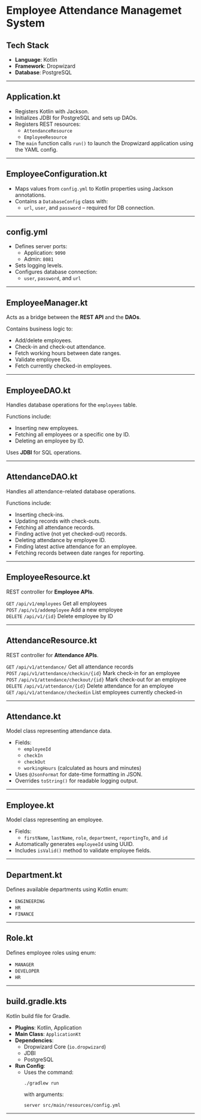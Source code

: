 # Employee Attendance Managemet System

##  Tech Stack

- **Language**: Kotlin
- **Framework**: Dropwizard
- **Database**: PostgreSQL
---

##  Application.kt
- Registers Kotlin with Jackson.
- Initializes JDBI for PostgreSQL and sets up DAOs.
- Registers REST resources:
  - `AttendanceResource`
  - `EmployeeResource`
- The `main` function calls `run()` to launch the Dropwizard application using the YAML config.

---

##  EmployeeConfiguration.kt
- Maps values from `config.yml` to Kotlin properties using Jackson annotations.
- Contains a  `DatabaseConfig` class with:
  - `url`, `user`, and `password` – required for DB connection.

---

##  config.yml
- Defines server ports:
  - Application: `9090`
  - Admin: `8081`
- Sets logging levels.
- Configures database connection:
  - `user`, `password`, and `url` 

---

##  EmployeeManager.kt
Acts as a bridge between the **REST API** and the **DAOs**.

Contains business logic to:
- Add/delete employees.
- Check-in and check-out attendance.
- Fetch working hours between date ranges.
- Validate employee IDs.
- Fetch currently checked-in employees.

---

##  EmployeeDAO.kt
Handles database operations for the `employees` table.

Functions include:
- Inserting new employees.
- Fetching all employees or a specific one by ID.
- Deleting an employee by ID.

Uses **JDBI** for SQL operations.

---

##  AttendanceDAO.kt
Handles all attendance-related database operations.

Functions include:
- Inserting check-ins.
- Updating records with check-outs.
- Fetching all attendance records.
- Finding active (not yet checked-out) records.
- Deleting attendance by employee ID.
- Finding latest active attendance for an employee.
- Fetching records between date ranges for reporting.

---

## EmployeeResource.kt
REST controller for **Employee APIs**.        

 `GET`        `/api/v1/employees`        Get all employees        
 `POST`       `/api/v1/addemployee`      Add a new employee       
 `DELETE`     `/api/v1/{id}`             Delete employee by ID    

---

##  AttendanceResource.kt
REST controller for **Attendance APIs**.


 `GET`        `/api/v1/attendance/`                     Get all attendance records         
 `POST`       `/api/v1/attendance/checkin/{id}`         Mark check-in for an employee       
 `POST`       `/api/v1/attendance/checkout/{id}`        Mark check-out for an employee      
 `DELETE`     `/api/v1/attendance/{id}`                 Delete attendance for an employee   
 `GET`        `/api/v1/attendance/checkedin`            List employees currently checked-in 

---

##  Attendance.kt
Model class representing attendance data.

- Fields:
  - `employeeId`
  - `checkIn`
  - `checkOut`
  - `workingHours` (calculated as hours and minutes)
- Uses `@JsonFormat` for date-time formatting in JSON.
- Overrides `toString()` for readable logging output.

---

##  Employee.kt
Model class representing an employee.

- Fields:
  - `firstName`, `lastName`, `role`, `department`, `reportingTo`, and `id`
- Automatically generates `employeeId` using UUID.
- Includes `isValid()` method to validate employee fields.

---

##  Department.kt
Defines available departments using Kotlin enum:

- `ENGINEERING`
- `HR`
- `FINANCE`


---

##  Role.kt
Defines employee roles using enum:

- `MANAGER`
- `DEVELOPER`
- `HR`



---

##  build.gradle.kts
Kotlin build file for Gradle.

- **Plugins**: Kotlin, Application
- **Main Class**: `ApplicationKt`
- **Dependencies**:
  - Dropwizard Core (`io.dropwizard`)
  - JDBI 
  - PostgreSQL
- **Run Config**:
  - Uses the command:  
    ```bash
    ./gradlew run
    ```
    with arguments:  
    ```
    server src/main/resources/config.yml
    ```

---


